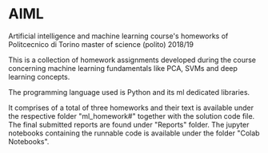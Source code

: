 # AIML
Artificial intelligence and machine learning course's homeworks of Politcecnico di Torino master of science (polito) 2018/19

This is a collection of homework assignments developed during the course concerning machine learning fundamentals like PCA, SVMs and deep learning concepts.

The programming language used is Python and its ml dedicated libraries.

It comprises of a total of three homeworks and their text is available under the respective folder "ml_homework#" together with the solution code file.
The final submitted reports are found under "Reports" folder.
The jupyter notebooks containing the runnable code is available under the folder "Colab Notebooks".

